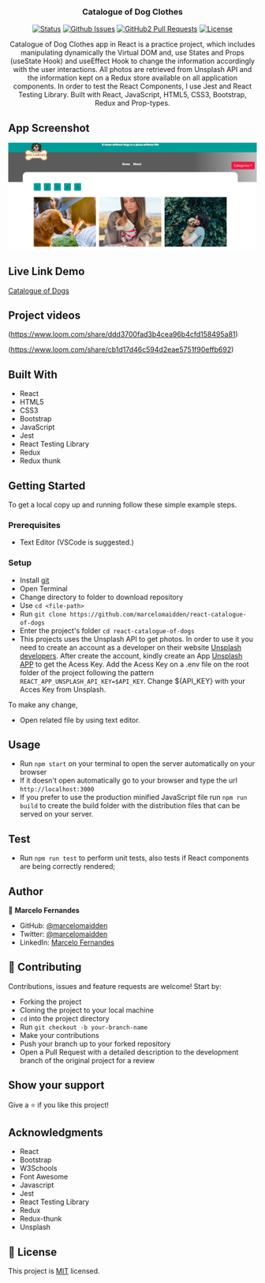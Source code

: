 <h3 align="center">Catalogue of Dog Clothes</h3>

<div align="center">

[![Status](https://img.shields.io/badge/status-active-success.svg)](https://github.com/marcelomaidden/react-catalogue-of-dogs)
[![Github Issues](https://img.shields.io/badge/GitHub-Issues-orange)](https://github.com/marcelomaidden/react-catalogue-of-dogs/issues)
[![GitHub2 Pull Requests](https://img.shields.io/badge/GitHub-Pull%20Requests-blue)](https://github.com/marcelomaidden/react-catalogue-of-dogs/pulls)
[![License](https://img.shields.io/badge/license-MIT-blue.svg)](/LICENSE)
</div>
<p align="center">Catalogue of Dog Clothes app in React is a practice project, which includes manipulating dynamically the Virtual DOM and, use States and Props (useState Hook) and useEffect Hook to change the information accordingly with the user interactions. All photos are retrieved from Unsplash API and the information kept on a Redux store available on all application components. In order to test the React Components, I use Jest and React Testing Library. Built with React, JavaScript, HTML5, CSS3, Bootstrap, Redux and Prop-types.</p>

## App Screenshot
![screenshot](./screenshot.png)

## Live Link Demo

[Catalogue of Dogs](https://marcelomaidden-catalogue-dogs.herokuapp.com/)

## Project videos

(https://www.loom.com/share/ddd3700fad3b4cea96b4cfd158495a81)

(https://www.loom.com/share/cb1d17d46c594d2eae5751f90effb692)
## Built With

- React
- HTML5
- CSS3
- Bootstrap
- JavaScript
- Jest
- React Testing Library
- Redux
- Redux thunk


## Getting Started

To get a local copy up and running follow these simple example steps.

### Prerequisites

- Text Editor (VSCode is suggested.)


### Setup

- Install [git](https://git-scm.com/downloads)
- Open Terminal
- Change directory to folder to download repository
- Use `cd <file-path>`
- Run `git clone https://github.com/marcelomaidden/react-catalogue-of-dogs`
- Enter the project's folder `cd react-catalogue-of-dogs`
- This projects uses the Unsplash API to get photos. 
  In order to use it you need to create an account as a developer on their website [Unsplash developers](https://unsplash.com/developers). After create the account, kindly create an App [Unsplash APP](https://unsplash.com/oauth/applications)
  to get the Acess Key.
  Add the Acess Key on a .env file on the root folder of the project following the pattern
  `REACT_APP_UNSPLASH_API_KEY=$API_KEY`. Change ${API_KEY} with your Acces Key from Unsplash.
  


To make any change,

- Open related file by using text editor.

## Usage
  - Run `npm start` on your terminal to open the server automatically on your browser
  - If it doesn't open automatically go to your browser and type the url `http://localhost:3000`
  - If you prefer to use the production minified JavaScript file run `npm run build` to create the build folder with the distribution files that can be served on your server.

## Test
  - Run `npm run test` to perform unit tests, also tests if React components are being correctly rendered;
   
## Author

👤  **Marcelo Fernandes**

- GitHub: [@marcelomaidden](https://github.com/marcelomaidden)
- Twitter: [@marcelomaidden](https://twitter.com/marcelomaidden)
- LinkedIn: [Marcelo Fernandes](https://linkedin.com/in/marcelofernandesdearaujo) 
## 🤝 Contributing

Contributions, issues and feature requests are welcome! Start by:

- Forking the project
- Cloning the project to your local machine
- `cd` into the project directory
- Run `git checkout -b your-branch-name`
- Make your contributions
- Push your branch up to your forked repository
- Open a Pull Request with a detailed description to the development branch of the original project for a review


## Show your support

Give a ⭐️ if you like this project!

## Acknowledgments

- React
- Bootstrap
- W3Schools
- Font Awesome
- Javascript
- Jest
- React Testing Library
- Redux
- Redux-thunk
- Unsplash

## 📝 License

This project is [MIT](LICENSE) licensed.
